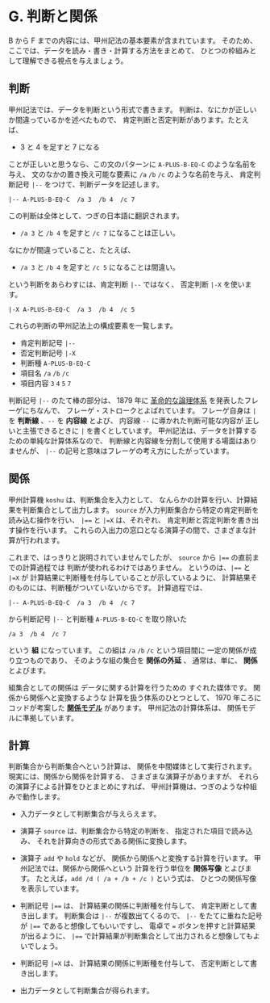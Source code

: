 # G. 判断と関係


B から F までの内容には、甲州記法の基本要素が含まれています。
そのため、ここでは、データを読み・書き・計算する方法をまとめて、
ひとつの枠組みとして理解できる視点を与えましょう。


## 判断

甲州記法では、データを判断という形式で書きます。
判断は、なにかが正しいか間違っているかを述べたもので、
肯定判断と否定判断があります。たとえば、

 - 3 と 4 を足すと 7 になる

ことが正しいと思うなら、この文のパターンに
`A-PLUS-B-EQ-C` のような名前を与え、
文のなかの置き換え可能な要素に
`/a` `/b` `/c` のような名前を与え、
肯定判断記号 `|--` をつけて、判断データを記述します。

``` text
|-- A-PLUS-B-EQ-C  /a 3  /b 4  /c 7
```

この判断は全体として、つぎの日本語に翻訳されます。

 - `/a 3` と `/b 4` を足すと `/c 7` になることは正しい。

なにかが間違っていること、たとえば、

 - `/a 3` と `/b 4` を足すと `/c 5` になることは間違い。

という判断をあらわすには、肯定判断 `|--` ではなく、
否定判断 `|-X` を使います。

``` text
|-X A-PLUS-B-EQ-C  /a 3  /b 4  /c 5
```

これらの判断の甲州記法上の構成要素を一覧します。

 - 肯定判断記号 `|--`
 - 否定判断記号 `|-X`
 - 判断種 `A-PLUS-B-EQ-C`
 - 項目名 `/a` `/b` `/c`
 - 項目内容 `3` `4` `5` `7`

判断記号 `|--` のたて棒の部分は、
1879 年に [革命的な論理体系][概念記法]
を発表したフレーゲにちなんで、
フレーゲ・ストロークとよばれています。
フレーゲ自身は `|` を **判断線** 、`--` を **内容線** とよび、
内容線 `--` に導かれた判断可能な内容が
正しいと主張できるときに `|` を書くとしています。
甲州記法は、データを計算するための単純な計算体系なので、
判断線と内容線を分割して使用する場面はありませんが、
`|--` の記号と意味はフレーゲの考え方にしたがっています。


## 関係

甲州計算機 `koshu` は、判断集合を入力として、
なんらかの計算を行い、計算結果を判断集合として出力します。
`source` が入力判断集合から特定の肯定判断を読み込む操作を行い、
`|==` と `|=X` は、それぞれ、
肯定判断と否定判断を書き出す操作を行います。
これらの入出力の窓口となる演算子の間で、さまざまな計算が行われます。

これまで、はっきりと説明されていませんでしたが、
`source` から `|==` の直前までの計算過程では
判断が使われるわけではありません。
というのは、`|==` と `|=X` が
計算結果に判断種を付与していることが示しているように、
計算結果そのものには、判断種がついていないからです。
計算過程では、

``` text
|-- A-PLUS-B-EQ-C  /a 3  /b 4  /c 7
```

から判断記号 `|--` と判断種 `A-PLUS-B-EQ-C` を取り除いた

``` text
/a 3  /b 4  /c 7
```

という **組** になっています。
この組は `/a` `/b` `/c` という項目間に
一定の関係が成り立つものであり、
そのような組の集合を **関係の外延** 、
通常は、単に、 **関係** とよびます。

組集合としての関係は
データに関する計算を行うための
すぐれた媒体です。
関係から関係へと変換するような
計算を扱う体系のひとつとして、
1970 年ころにコッドが考案した
[**関係モデル**][関係モデル] があります。
甲州記法の計算体系は、
関係モデルに準拠しています。


## 計算

判断集合から判断集合へという計算は、
関係を中間媒体として実行されます。
現実には、関係から関係を計算する、
さまざまな演算子がありますが、
それらの演算子による計算をひとまとめにすれば、
甲州計算機は、つぎのような枠組みで動作します。

 - 入力データとして判断集合が与えらえます。

 - 演算子 `source` は、判断集合から特定の判断を、
   指定された項目で読み込み、
   それを計算向きの形式である関係に変換します。

 - 演算子 `add` や `hold` などが、
   関係から関係へと変換する計算を行います。
   甲州記法では、関係から関係へという
   計算を行う単位を **関係写像** とよびます。
   たとえば，`add /d ( /a + /b + /c )` という式は、
   ひとつの関係写像を表示しています。

 - 判断記号 `|==` は、
   計算結果の関係に判断種を付与して、
   肯定判断として書き出します。
   判断集合は `|--` が複数出てくるので、
   `|--` をたてに重ねた記号が `|==` であると想像してもいいですし、
   電卓で `=` ボタンを押すと計算結果が出るように、
   `|==` で計算結果が判断集合として出力されると想像してもよいでしょう。

 - 判断記号 `|=X` は、
   計算結果の関係に判断種を付与して、
   否定判断として書き出します。

 - 出力データとして判断集合が得られます。


[概念記法]:   http://ja.wikipedia.org/wiki/概念記法
[関係モデル]: http://ja.wikipedia.org/wiki/関係モデル

